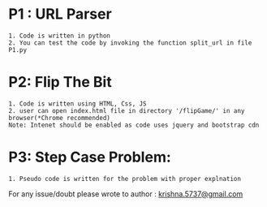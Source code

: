 # P1 : URL Parser
    1. Code is written in python
    2. You can test the code by invoking the function split_url in file P1.py

# P2: Flip The Bit
    1. Code is written using HTML, Css, JS
    2. user can open index.html file in directory '/flipGame/' in any browser(*Chrome recommended)
    Note: Intenet should be enabled as code uses jquery and bootstrap cdn

# P3: Step Case Problem:
    1. Pseudo code is written for the problem with proper explnation

For any issue/doubt please wrote to author : krishna.5737@gmail.com



